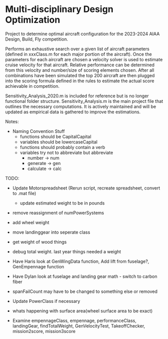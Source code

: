 # Multi-disciplinary Design Optimization
Project to determine optimal aircraft configuration for the 2023-2024 AIAA Design, Build, Fly competition.

Performs an exhaustive search over a given list of aircraft parameters (defined in xxxClass.m for each major portion of the aircraft). Once the parameters for each aircraft are chosen a velocity solver is used to estimate cruise velocity for that aircraft. Relative performance can be determined from this velocity and number/size of scoring elements chosen. After all combinations have been simulated the top 200 aircraft are then plugged into the scoring formula defined in the rules to estimate the actual score achievable in competition.

Sensitivity_Analysis_2020.m is included for reference but is no longer functional folder structure. Sensitivity_Analysis.m is the main project file that outlines the necessary computations. It is actively maintained and will be updated as empirical data is gathered to improve the estimations.

Notes:
* Naming Convention Stuff
  * functions should be CapitalCapital
  * variables should be lowercaseCapital
  * functions should probably contain a verb
  * variables try not to abbreviate but abbreviate
    * number -> num
    * generate -> gen
    * calculate -> calc

 TODO:
* Update Motorspreadsheet (Rerun script, recreate spreadsheet, convert to .mat file)
  * update estimated weight to be in pounds
* remove reassignment of numPowerSystems
* add wheel weight
* move landinggear into seperate class
* get weight of wood things
* debug total weight. last year things needed a weight

* Have Haris look at GenWingData function, Add lift from fuselage?, GenEmpennage function
* Have Dylan look at fuselage and landing gear math - switch to carbon fiber

* spanFailCount may have to be changed to something else or removed
* Update PowerClass if necessary
* whats happening with surface area(wheel surface area to be exact)
* Examine empennageClass, empennage, performanceClass, landingGear, findTotalWeight, GenVelocityTest, TakeoffChecker, mission2score, mission3score
